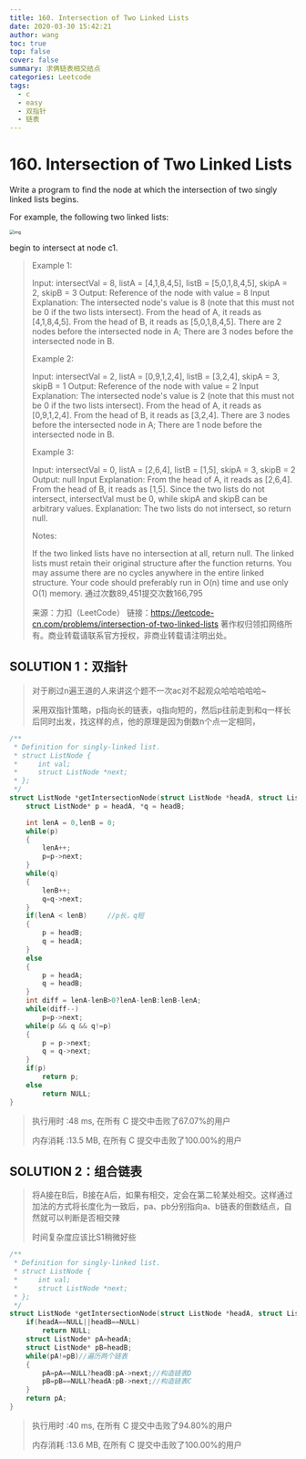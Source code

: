 ```yaml
---
title: 160. Intersection of Two Linked Lists
date: 2020-03-30 15:42:21
author: wang
toc: true
top: false
cover: false
summary: 求俩链表相交结点
categories: Leetcode
tags:
  - c
  - easy
  - 双指针
  - 链表
---
```


# 160. Intersection of Two Linked Lists

Write a program to find the node at which the intersection of two singly linked lists begins.

For example, the following two linked lists:

<img src="https://assets.leetcode.com/uploads/2018/12/13/160_statement.png" alt="img" style="zoom:50%;" />


begin to intersect at node c1.

 


> Example 1:
>
>
> Input: intersectVal = 8, listA = [4,1,8,4,5], listB = [5,0,1,8,4,5], skipA = 2, skipB = 3
> Output: Reference of the node with value = 8
> Input Explanation: The intersected node's value is 8 (note that this must not be 0 if the two lists intersect). From the head of A, it reads as [4,1,8,4,5]. From the head of B, it reads as [5,0,1,8,4,5]. There are 2 nodes before the intersected node in A; There are 3 nodes before the intersected node in B.
>
>
> Example 2:
>
>
> Input: intersectVal = 2, listA = [0,9,1,2,4], listB = [3,2,4], skipA = 3, skipB = 1
> Output: Reference of the node with value = 2
> Input Explanation: The intersected node's value is 2 (note that this must not be 0 if the two lists intersect). From the head of A, it reads as [0,9,1,2,4]. From the head of B, it reads as [3,2,4]. There are 3 nodes before the intersected node in A; There are 1 node before the intersected node in B.
>
>
> Example 3:
>
>
> Input: intersectVal = 0, listA = [2,6,4], listB = [1,5], skipA = 3, skipB = 2
> Output: null
> Input Explanation: From the head of A, it reads as [2,6,4]. From the head of B, it reads as [1,5]. Since the two lists do not intersect, intersectVal must be 0, while skipA and skipB can be arbitrary values.
> Explanation: The two lists do not intersect, so return null.
>
>
> Notes:
>
> If the two linked lists have no intersection at all, return null.
> The linked lists must retain their original structure after the function returns.
> You may assume there are no cycles anywhere in the entire linked structure.
> Your code should preferably run in O(n) time and use only O(1) memory.
> 通过次数89,451提交次数166,795
>
> 来源：力扣（LeetCode）
> 链接：https://leetcode-cn.com/problems/intersection-of-two-linked-lists
> 著作权归领扣网络所有。商业转载请联系官方授权，非商业转载请注明出处。



## SOLUTION 1：双指针

> 对于刷过n遍王道的人来讲这个题不一次ac对不起观众哈哈哈哈哈~
>
> 采用双指针策略，p指向长的链表，q指向短的，然后p往前走到和q一样长后同时出发，找这样的点，他的原理是因为倒数n个点一定相同，

```c++
/**
 * Definition for singly-linked list.
 * struct ListNode {
 *     int val;
 *     struct ListNode *next;
 * };
 */
struct ListNode *getIntersectionNode(struct ListNode *headA, struct ListNode *headB) {
    struct ListNode* p = headA, *q = headB;	

    int lenA = 0,lenB = 0;
    while(p)
    {
    	lenA++;
    	p=p->next;
    }
    while(q)
    {
    	lenB++;
    	q=q->next;
    }
    if(lenA < lenB)		//p长，q短
    {
    	p = headB;
    	q = headA;
    }
    else
    {
    	p = headA;
    	q = headB;
    }
    int diff = lenA-lenB>0?lenA-lenB:lenB-lenA;
    while(diff--)
    	p=p->next;
    while(p && q && q!=p)
    {
    	p = p->next;
    	q = q->next;
    }
    if(p)
    	return p;
    else 
    	return NULL;
}
```

> 执行用时 :48 ms, 在所有 C 提交中击败了67.07%的用户
>
> 内存消耗 :13.5 MB, 在所有 C 提交中击败了100.00%的用户

## SOLUTION 2：组合链表

> 将A接在B后，B接在A后，如果有相交，定会在第二轮某处相交。这样通过加法的方式将长度化为一致后，pa、pb分别指向a、b链表的倒数结点，自然就可以判断是否相交辣
>
> 时间复杂度应该比S1稍微好些

```c++
/**
 * Definition for singly-linked list.
 * struct ListNode {
 *     int val;
 *     struct ListNode *next;
 * };
 */
struct ListNode *getIntersectionNode(struct ListNode *headA, struct ListNode *headB) {
    if(headA==NULL||headB==NULL)
        return NULL;
    struct ListNode* pA=headA;
    struct ListNode* pB=headB;
    while(pA!=pB)//遍历两个链表
    {
        pA=pA==NULL?headB:pA->next;//构造链表D
        pB=pB==NULL?headA:pB->next;//构造链表C
    }
    return pA;
}
```

> 执行用时 :40 ms, 在所有 C 提交中击败了94.80%的用户
>
> 内存消耗 :13.6 MB, 在所有 C 提交中击败了100.00%的用户
